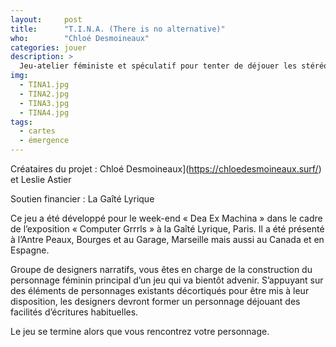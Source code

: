 ```yaml
---
layout:     post
title:      "T.I.N.A. (There is no alternative)"
who:        "Chloé Desmoineaux"
categories: jouer
description: >
  Jeu-atelier féministe et spéculatif pour tenter de déjouer les stéréotypes de genre et les facilités d'écritures de personnages de jeux vidéos.
img:
  - TINA1.jpg
  - TINA2.jpg
  - TINA3.jpg
  - TINA4.jpg
tags:
  - cartes
  - émergence
---
```


Créataires du projet : Chloé Desmoineaux](https://chloedesmoineaux.surf/) et Leslie Astier

Soutien financier : La Gaîté Lyrique

Ce jeu a été développé pour le week-end « Dea Ex Machina » dans le cadre de l’exposition « Computer Grrrls » à la Gaîté Lyrique, Paris. Il a été présenté à l’Antre Peaux, Bourges et au Garage, Marseille mais aussi au Canada et en Espagne.

Groupe de designers narratifs, vous êtes en charge de la construction du personnage féminin principal d’un jeu qui va bientôt advenir. S’appuyant sur des éléments de personnages existants décortiqués pour être mis à leur disposition, les designers devront former un personnage déjouant des facilités d’écritures habituelles. 

Le jeu se termine alors que vous rencontrez votre personnage.